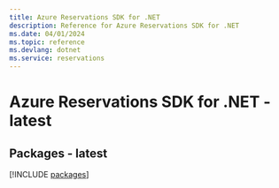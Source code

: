 ```yaml
---
title: Azure Reservations SDK for .NET
description: Reference for Azure Reservations SDK for .NET
ms.date: 04/01/2024
ms.topic: reference
ms.devlang: dotnet
ms.service: reservations
---
```

# Azure Reservations SDK for .NET - latest
## Packages - latest
[!INCLUDE [packages](reservations-index.md)]